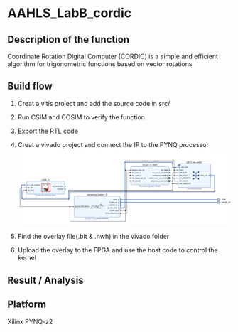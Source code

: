 # AAHLS_LabB_cordic

## Description of the function
  Coordinate Rotation Digital Computer (CORDIC) is a simple and efficient algorithm for trigonometric functions based on vector rotations
## Build flow
1. Creat a vitis project and add the source code in src/
2. Run CSIM and COSIM to verify the function
3. Export the RTL code
4. Creat a vivado project and connect the IP to the PYNQ processor
![This is a alt text.](/imag/sample01.PNG "This is a sample image.")





6. Find the overlay file(.bit & .hwh) in the vivado folder
7. Upload the overlay to the FPGA and use the host code to control the kernel
## Result / Analysis

## Platform 
Xilinx PYNQ-z2


